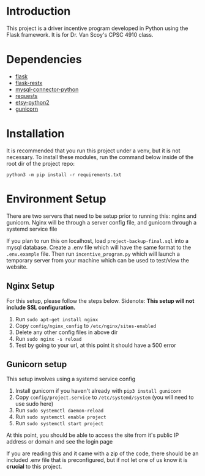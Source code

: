 # Introduction 
This project is a driver incentive program developed in Python using the Flask framework. It is for Dr. Van Scoy's CPSC 4910 class.

# Dependencies

* [flask](https://flask.palletsprojects.com/en/1.1.x/)
* [flask-restx](https://flask-restx.readthedocs.io/en/latest/)
* [mysql-connector-python](https://pypi.org/project/mysql-connector-python/)
* [requests](https://requests.readthedocs.io/en/master/)
* [etsy-python2](https://github.com/sscheetz/etsy-python2)
* [gunicorn](https://gunicorn.org)

# Installation

It is recommended that you run this project under a venv, but it is not necessary. To install these modules, run the command below inside of the root dir of the project repo:

```
python3 -m pip install -r requirements.txt
```

# Environment Setup
There are two servers that need to be setup prior to running this: nginx and gunicorn. Nginx will be through a server config file, and gunicorn through a systemd service file

If you plan to run this on localhost, load `project-backup-final.sql` into a mysql database.
Create a .env file which will have the same format to the `.env.example` file. 
Then run `incentive_program.py` which will launch a temporary server from your machine which can be used to test/view the website.

## Nginx Setup

For this setup, please follow the steps below. Sidenote: **This setup will not include SSL configuration.**
1. Run `sudo apt-get install nginx`
2. Copy `config/nginx_config` to `/etc/nginx/sites-enabled`
3. Delete any other config files in above dir
4. Run `sudo nginx -s reload`
5. Test by going to your url, at this point it should have a 500 error

## Gunicorn setup

This setup involves using a systemd service config
1. Install gunicorn if you haven't already with `pip3 install gunicorn`
2. Copy `config/project.service` to `/etc/systemd/system` (you will need to use sudo here)
3. Run `sudo systemctl daemon-reload`
4. Run `sudo systemctl enable project`
5. Run `sudo systemctl start project`

At this point, you should be able to access the site from it's public IP address or domain and see the login page

If you are reading this and it came with a zip of the code, there should be an included .env file that is preconfigured, but if not let one of us know it is **crucial** to this project.
